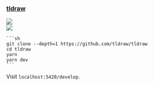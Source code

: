 ### [tldraw](https://github.com/tldraw/tldraw)

![](https://img.shields.io/github/license/tldraw/tldraw?style=flat-square)<br />
[![](https://img.shields.io/github/last-commit/scillidan/tldraw/main?label=last%20commit%20(fork)&style=flat-square)](https://github.com/scillidan/tldraw)

````{tab} From source
```sh
git clone --depth=1 https://github.com/tldraw/tldraw
cd tldraw
yarn
yarn dev
```
````

Visit `localhost:5420/develop`.